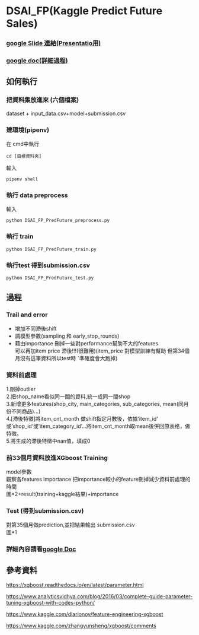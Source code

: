 # DSAI_FP(Kaggle Predict Future Sales)   
### [google Slide 連結(Presentatio用)]() 
### [google doc(詳細過程)]()

##  如何執行  
### 把資料集放進來  (六個檔案) 
dataset + input_data.csv+model+submission.csv
### 建環境(pipenv)  
在 cmd中執行  

    cd [目標資料夾]
輸入  

    pipenv shell
### 執行 data preprocess  
輸入    

    python DSAI_FP_PredFuture_preprocess.py
### 執行 train 
    python DSAI_FP_PredFuture_train.py
### 執行test 得到submission.csv  
    python DSAI_FP_PredFuture_test.py

 
 

## 過程

### Trail and error  
* 增加不同滯後shift  
* 調模型參數(sampling 和 early_stop_rounds)  
* 藉由importance 刪掉一些對performance幫助不大的features  
可以再加item price 滯後!!!(很難用)(item_price 對模型訓練有幫助 但第34個月沒有這筆資料所以test時 ˋ準確度會大跑掉)

### 資料前處理   
1.刪掉outlier  
2.把shop_name看似同一間的資料,統一成同一間shop    
3.新增更多features(shop_city, main_categories, sub_categories, mean(同月份不同商品)...)  
4.[滯後特徵]將item_cnt_month 做shift指定月數後，依據‘item_id‘ 或’shop_id‘或’item_category_id’…將item_cnt_month取mean後併回原表格，做特徵。  
5.將生成的滯後特徵中nan值，填成0  

### 前33個月資料放進XGboost Training  
model參數   
觀察各features importance 把importance較小的feature刪掉減少資料前處理的時間   
圖*2+result(training+kaggle結果)+importance

### Test (得到submission.csv)    
對第35個月做prediction,並把結果輸出 submission.csv  
圖*1
  
### 詳細內容請看[google Doc]()

## 參考資料  

https://xgboost.readthedocs.io/en/latest/parameter.html  

https://www.analyticsvidhya.com/blog/2016/03/complete-guide-parameter-tuning-xgboost-with-codes-python/  

https://www.kaggle.com/dlarionov/feature-engineering-xgboost  

https://www.kaggle.com/zhangyunsheng/xgboost/comments   


